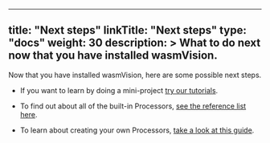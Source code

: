 
---
title: "Next steps"
linkTitle: "Next steps"
type: "docs"
weight: 30
description: >
  What to do next now that you have installed wasmVision.
---

Now that you have installed wasmVision, here are some possible next steps.

- If you want to learn by doing a mini-project [try our tutorials](/docs/tutorials).

- To find out about all of the built-in Processors, [see the reference list here](/docs/reference/processors).

- To learn about creating your own Processors, [take a look at this guide](/docs/guides/processors).
